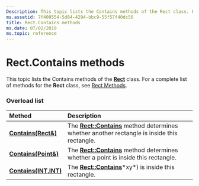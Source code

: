 ```yaml
---
Description: This topic lists the Contains methods of the Rect class. For a complete list of methods for the Rect class, see Rect Methods.
ms.assetid: 7f409554-5d84-4294-bbc9-55f57f40dc56
title: Rect.Contains methods
ms.date: 07/02/2019
ms.topic: reference
---
```


# Rect.Contains methods

This topic lists the Contains methods of the [**Rect**](https://msdn.microsoft.com/library/ms534495(v=VS.85).aspx) class. For a complete list of methods for the **Rect** class, see [Rect Methods](-gdiplus-class-rect-methods.md).

### Overload list



| Method                                                         | Description                                                                                                                                       |
|:---------------------------------------------------------------|:--------------------------------------------------------------------------------------------------------------------------------------------------|
| [**Contains(Rect&)**](https://msdn.microsoft.com/library/ms534985(v=VS.85).aspx)  | The [**Rect::Contains**](https://msdn.microsoft.com/library/ms534985(v=VS.85).aspx) method determines whether another rectangle is inside this rectangle.<br/> |
| [**Contains(Point&)**](https://msdn.microsoft.com/library/ms534984(v=VS.85).aspx)   | The [**Rect::Contains**](https://msdn.microsoft.com/library/ms534984(v=VS.85).aspx) method determines whether a point is inside this rectangle.<br/>             |
| [**Contains(INT,INT)**](https://msdn.microsoft.com/library/ms534986(v=VS.85).aspx) | The [**Rect::Contains**](https://msdn.microsoft.com/library/ms534986(v=VS.85).aspx)*xy*) is inside this rectangle.<br/>                                         |



 

 




